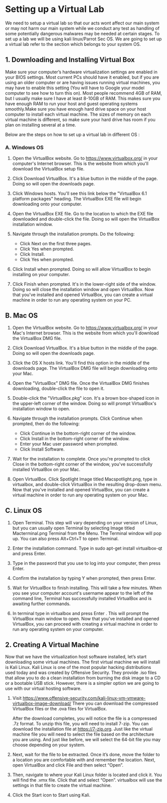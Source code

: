 # Setting up a Virtual Lab 

We need to setup a virtual lab so that our acts wont affect our main system or may not harm our main system while we conduct any test as handling of some potentially dangerous malwares may be needed at certain stages. 
To set up a lab we will be using kali linux/Parrot Sec OS.
We are going to set up a virtual lab refer to the section which belongs to your system OS. 


## 1. Downloading and Installing Virtual Box

 Make sure your computer’s hardware virtualization settings are enabled in your BIOS settings. Most current PCs should have it enabled, but if you are 
 using an older computer or are having issues running virtual machines, you may have to enable this setting (You will have to Google your model computer to see how to turn this on). Most people recommend 4GB of RAM, but I usually make sure I have at least 8-10GB of RAM. This makes sure you have enough RAM to run your host and guest operating systems smoothly.Make sure you have enough hard drive space on your host computer to install each virtual machine. The sizes of memory on each virtual machine is different, so make sure your hard drive has room if you plan on installing several at a time.
 <br>
    
 Below are the steps on how to set up a virtual lab in different OS :
 
 ### A. Windows OS
 1. Open the VirtualBox website. Go to https://www.virtualbox.org/ in your computer's Internet browser. This is the website from which you'll download the VirtualBox 
 setup file. 
 
 2. Click Download VirtualBox. It's a blue button in the middle of the page. Doing so will open the downloads page. 
 
 3. Click Windows hosts. You'll see this link below the "VirtualBox 6.1 platform packages" heading. The VirtualBox EXE file will begin downloading onto your computer. 
 
 4. Open the VirtualBox EXE file. Go to the location to which the EXE file downloaded and double-click the file. Doing so will open the VirtualBox installation window.
 
 5. Navigate through the installation prompts. Do the following:

    - Click Next on the first three pages.
    - Click Yes when prompted.
    - Click Install.
    - Click Yes when prompted.

 6. Click Install when prompted. Doing so will allow VirtualBox to begin installing on your computer. 

 7. Click Finish when prompted. It's in the lower-right side of the window. Doing so will close the installation window and open VirtualBox. Now that you've installed and opened VirtualBox, you can create a virtual machine in order to run any operating system on your PC. 


## B. Mac OS
 
 1. Open the VirtualBox website. Go to https://www.virtualbox.org/ in your Mac's Internet browser. This is the website from which you'll download the VirtualBox DMG file. 

 2. Click Download VirtualBox. It's a blue button in the middle of the page. Doing so will open the downloads page. 

 3. Click the OS X hosts link. You'll find this option in the middle of the downloads page. The VirtualBox DMG file will begin downloading onto your Mac. 

 4. Open the "VirtualBox" DMG file. Once the VirtualBox DMG finishes downloading, double-click the file to open it. 

 5. Double-click the "VirtualBox.pkg" icon. It's a brown box-shaped icon in the upper-left corner of the window. Doing so will prompt VirtualBox's installation window to open. 

 6. Navigate through the installation prompts. Click Continue when prompted, then do the following:

    - Click Continue in the bottom-right corner of the window.
    - Click Install in the bottom-right corner of the window.
    - Enter your Mac user password when prompted.
    - Click Install Software.

 7. Wait for the installation to complete. Once you're prompted to click Close in the bottom-right corner of the window, you've successfully installed VirtualBox on your Mac. 

 8. Open VirtualBox. Click Spotlight Image titled Macspotlight.png, type in virtualbox, and double-click VirtualBox in the resulting drop-down menu. Now that you've installed and opened VirtualBox, you can create a virtual machine in order to run any operating system on your Mac. 


## C. Linux OS

 1. Open Terminal. This step will vary depending on your version of Linux, but you can usually open Terminal by selecting Image titled Macterminal.png Terminal from the Menu. The Terminal window will pop up.
 You can also press Alt+Ctrl+T to open Terminal.

 2. Enter the installation command. Type in sudo apt-get install virtualbox-qt and press Enter.

 3. Type in the password that you use to log into your computer, then press Enter.

 4. Confirm the installation by typing Y when prompted, then press Enter.

 5. Wait for VirtualBox to finish installing. This will take a few minutes. When you see your computer account's username appear to the left of the command line, Terminal has successfully installed VirtualBox and is awaiting further commands. 

 6. In terminal type in virtualbox and press Enter . This will prompt the VirtualBox main window to open. Now that you've installed and opened VirtualBox, you can proceed with creating a virtual machine in order to run any operating system on your computer.



## 2. Creating A Virtual Machine 
 Now that we have the virtualization host software installed, let’s start downloading some virtual machines. The first virtual machine we will install is Kali Linux. Kali Linux is one of the most popular hacking distributions used today and was created by Offensive Security. They provide .iso files that allow you to do a clean installation from burning the disk image to a CD or a bootable USB stick. However, there is a simpler option we are going to use with our virtual hosting software.

 1. Visit https://www.offensive-security.com/kali-linux-vm-vmware-virtualbox-image-download/ There you can download the compressed VirtualBox files or the .ova files for VirtualBox.
 
    After the download completes, you will notice the file is a compressed .7z format. To unzip this file, you will need to install 7-zip. You can download the installation file at https://7-zip.org. Just like the virtual machine file you will need to select the file based on the architecture you are using. And just like before, we will select the 64-bit file you may choose depending on your system.

 2. Next, wait for the file to be extracted. Once it’s done, move the folder to a location you are comfortable with and remember the location. Next, open VirtualBox and click File and then select “Open”.

 3. Then, navigate to where your Kali Linux folder is located and click it. You will find the .vmx file. Click that and select “Open”. virtualbox will use the settings in that file to create the virtual machine.

 4. Click the Start icon to Start using Kali.

